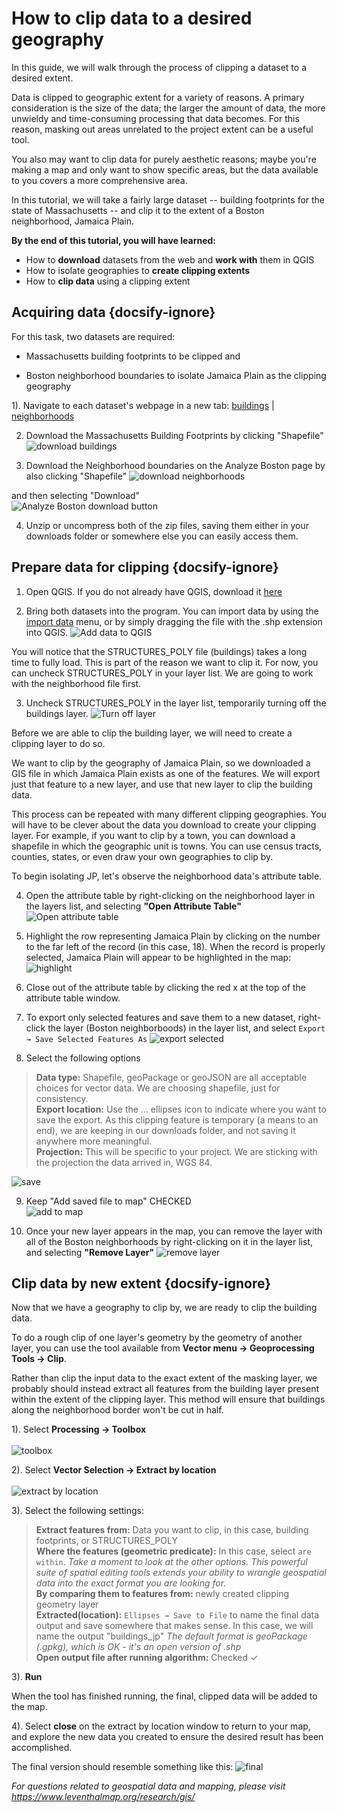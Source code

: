 [](guide.md "yes")


# How to clip data to a desired geography

In this guide, we will walk through the process of clipping a dataset to a desired extent.

Data is clipped to geographic extent for a variety of reasons. A primary consideration is the size of the data; the larger the amount of data, the more unwieldy and time-consuming processing that data becomes. For this reason, masking out areas unrelated to the project extent can be a useful tool.

You also may want to clip data for purely aesthetic reasons; maybe you're making a map and only want to show specific areas, but the data available to you covers a more comprehensive area.

In this tutorial, we will take a fairly large dataset -- building footprints for the state of Massachusetts -- and clip it to the extent of a Boston neighborhood, Jamaica Plain.





**By the end of this tutorial, you will have learned:**
- How to **download** datasets from the web and **work with** them in QGIS
- How to isolate geographies to **create clipping extents**
- How to **clip data** using a clipping extent


## Acquiring data {docsify-ignore}

For this task, two datasets are required:

- Massachusetts building footprints to be clipped and

- Boston neighborhood boundaries to isolate Jamaica Plain as the clipping geography


1). Navigate to each dataset's webpage in a new tab: [buildings](https://docs.digital.mass.gov/dataset/massgis-data-building-structures-2-d "MassGIS building footprint dataset record") | [neighborhoods](https://data.boston.gov/dataset/boston-neighborhoods "Analyze Boston neighborhood dataset record")

2. Download the Massachusetts Building Footprints by clicking "Shapefile"
![download buildings](https://geoservices.leventhalmap.org/docs/media/img/download-buildings.png)

3. Download the Neighborhood boundaries on the Analyze Boston page by also clicking "Shapefile"
![download neighborhoods](https://geoservices.leventhalmap.org/docs/media/img/download-neighborhoods.png)

and then selecting "Download" <br>
![Analyze Boston download button](https://geoservices.leventhalmap.org/docs/media/img/download-ab.png)

4. Unzip or uncompress both of the zip files, saving them either in your downloads folder or somewhere else you can easily access them.


## Prepare data for clipping {docsify-ignore}

1. Open QGIS. If you do not already have QGIS, download it [here](https://qgis.org/en/site/forusers/download.html "QGIS download")

2. Bring both datasets into the program. You can import data by using the [import data](https://guides.library.duke.edu/QGIS/ImportData "import data qgis") menu, or by simply dragging the file with the .shp extension into QGIS.
![Add data to QGIS](https://geoservices.leventhalmap.org/docs/media/gif/add-data.gif)

You will notice that the STRUCTURES_POLY file (buildings) takes a long time to fully load. This is part of the reason we want to clip it. For now, you can uncheck STRUCTURES_POLY in your layer list. We are going to work with the neighborhood file first.

3. Uncheck STRUCTURES_POLY in the layer list, temporarily turning off the buildings layer.
![Turn off layer](https://geoservices.leventhalmap.org/docs/media/gif/turn-off-layer.gif)


Before we are able to clip the building layer, we will need to create a clipping layer to do so.

We want to clip by the geography of Jamaica Plain, so we downloaded a GIS file in which Jamaica Plain exists as one of the features. We will export just that feature to a new layer, and use that new layer to clip the building data.

This process can be repeated with many different clipping geographies. You will have to be clever about the data you download to create your clipping layer. For example, if you want to clip by a town, you can download a shapefile in which the geographic unit is towns. You can use census tracts, counties, states, or even draw your own geographies to clip by.

To begin isolating JP, let's observe the neighborhood data's attribute table.

4. Open the attribute table by right-clicking on the neighborhood layer in the layers list, and selecting **"Open Attribute Table"**
![Open attribute table](https://geoservices.leventhalmap.org/docs/media/gif/open-attribute-table.gif)

5. Highlight the row representing Jamaica Plain by clicking on the number to the far left of the record (in this case, 18). When the record is properly selected, Jamaica Plain will appear to be highlighted in the map:
![highlight](https://geoservices.leventhalmap.org/docs/media/img/highlight.png)

6. Close out of the attribute table by clicking the red x at the top of the attribute table window.

7. To export only selected features and save them to a new dataset, right-click the layer (Boston neighborboods) in the layer list, and select `Export → Save Selected Features As`
![export selected](https://geoservices.leventhalmap.org/docs/media/img/export-selected.png)

8. Select the following options

> **Data type:** Shapefile, geoPackage or geoJSON are all acceptable choices for vector data. We are choosing shapefile, just for consistency. <br>
> **Export location:** Use the ... ellipses icon to indicate where you want to save the export. As this clipping feature is temporary (a means to an end), we are keeping in our downloads folder, and not saving it anywhere more meaningful. <br>
> **Projection:** This will be specific to your project. We are sticking with the projection the data arrived in, WGS 84.

![save](https://geoservices.leventhalmap.org/docs/media/img/save.png)

9. Keep "Add saved file to map" CHECKED <br>
![add to map](https://geoservices.leventhalmap.org/docs/media/img/add-to-map.png)

10. Once your new layer appears in the map, you can remove the layer with all of the Boston neighborhoods by right-clicking on it in the layer list, and selecting **"Remove Layer"**
![remove layer](https://geoservices.leventhalmap.org/docs/media/gif/remove-layer.gif)

## Clip data by new extent {docsify-ignore}

Now that we have a geography to clip by, we are ready to clip the building data.

To do a rough clip of one layer's geometry by the geometry of another layer, you can use the tool available from **Vector menu → Geoprocessing Tools → Clip**.

Rather than clip the input data to the exact extent of the masking layer, we probably should instead extract all features from the building layer present within the extent of the clipping layer. This method will ensure that buildings along the neighborhood border won't be cut in half.


1). Select **Processing → Toolbox** <br><br>
![toolbox](https://geoservices.leventhalmap.org/docs/media/img/toolbox.png)


2). Select **Vector Selection → Extract by location** <br><br>
![extract by location](https://geoservices.leventhalmap.org/docs/media/img/extract-location.png)

3). Select the following settings:

> **Extract features from:** Data you want to clip, in this case, building footprints, or STRUCTURES_POLY <br>
> **Where the features (geometric predicate):** In this case, select `are within`. *Take a moment to look at the other options. This powerful suite of spatial editing tools extends your ability to wrangle geospatial data into the exact format you are looking for.*<br>
> **By comparing them to features from:** newly created clipping geometry layer <br>
> **Extracted(location):** `Ellipses → Save to File` to name the final data output and save somewhere that makes sense. In this case, we will name the output "buildings_jp" *The default format is geoPackage (.gpkg), which is OK - it's an open version of .shp* <br>
> **Open output file after running algorithm:** Checked ✓

3). **Run**

When the tool has finished running, the final, clipped data will be added to the map.

4). Select **close** on the extract by location window to return to your map, and explore the new data you created to ensure the desired result has been accomplished.

The final version should resemble something like this:
![final](https://geoservices.leventhalmap.org/docs/media/img/final.png)


*For questions related to geospatial data and mapping, please visit https://www.leventhalmap.org/research/gis/*
